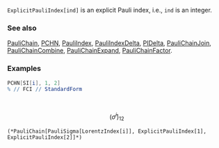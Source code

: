 `ExplicitPauliIndex[ind]` is an explicit Pauli index, i.e., `ind` is an integer.

### See also

[PauliChain](PauliChain), [PCHN](PCHN), [PauliIndex](PauliIndex), [PauliIndexDelta](PauliIndexDelta), [PIDelta](PIDelta), [PauliChainJoin](PauliChainJoin), [PauliChainCombine](PauliChainCombine), [PauliChainExpand](PauliChainExpand), [PauliChainFactor](PauliChainFactor).

### Examples

```mathematica
PCHN[SI[i], 1, 2]
% // FCI // StandardForm 
  
 

```

$$\left(\bar{\sigma }^i\right){}_{12}$$

```
(*PauliChain[PauliSigma[LorentzIndex[i]], ExplicitPauliIndex[1], ExplicitPauliIndex[2]]*)
```